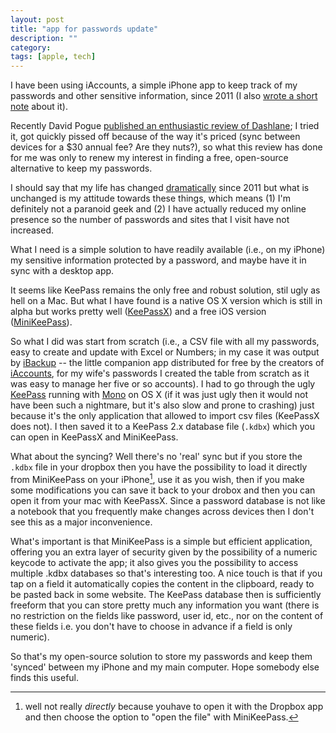 ```yaml
---
layout: post
title: "app for passwords update"
description: ""
category: 
tags: [apple, tech]
---
```




I have been using iAccounts, a simple iPhone app to keep track of my passwords and other sensitive information, since 2011 (I also [wrote a short note](http://aadm.github.io/2011-02-17-an-app-to-store-my-passwords.html) about it).

Recently David Pogue [published an enthusiastic review of Dashlane](http://www.nytimes.com/2013/06/06/technology/personaltech/too-many-passwords-and-no-way-to-remember-them-until-now.html); I tried it, got quickly pissed off because of the way it's priced (sync between devices for a $30 annual fee? Are they nuts?), so what this review has done for me was only to renew my interest in finding a free, open-source alternative to keep my passwords.

I should say that my life has changed [dramatically](http://aadm.github.io/2012-08-04-valentina.html) since 2011 but what is unchanged is my attitude towards these things, which means (1) I'm definitely not a paranoid geek and (2) I have actually reduced my online presence so the number of passwords and sites that I visit have not increased.

What I need is a simple solution to have readily available (i.e., on my iPhone) my sensitive information protected by a password, and maybe have it in sync with a desktop app.

It seems like KeePass remains the only free and robust solution, stil ugly as hell on a Mac. But what I have found is a native OS X version which is still in alpha but works pretty well ([KeePassX](http://www.keepassx.org)) and a free iOS version ([MiniKeePass](http://minikeepass.github.io)).

So what I did was start from scratch (i.e., a CSV file with all my passwords, easy to create and update with Excel or Numbers; in my case it was output by [iBackup](http://www.venticentostudio.it/site/iBackup.htm) -- the little companion app distributed for free by the creators of [iAccounts](http://www.venticentostudio.it/site/iAccounts.htm), for my wife's passwords I created the table from scratch as it was easy to manage her five or so accounts). I had to go through the ugly [KeePass](http://keepass.info) running with [Mono](http://keepass.info/help/v2/setup.html#mono) on OS X (if it was just ugly then  it would not have been such a nightmare, but it's also slow and prone to crashing) just because it's the only application that allowed to import csv files (KeePassX does not). I then saved it to a KeePass 2.x database file (`.kdbx`) which you can open in KeePassX and MiniKeePass.

What about the syncing? Well there's no 'real' sync but if you store the `.kdbx` file in your dropbox then you have the possibility to load it directly from MiniKeePass on your iPhone[^1], use it as you wish, then if you make some modifications you can save it back to your drobox and then you can open it from your mac with KeePassX. Since a password database is not like a notebook that you frequently make changes across devices then I don't see this as a major inconvenience.

What's important is that MiniKeePass is a simple but efficient application, offering you an extra layer of security given by the possibility of a numeric keycode to activate the app; it also gives you the possibility to access multiple .kdbx databases so that's interesting too. A nice touch is that if you tap on a field it automatically copies the content in the clipboard, ready to be pasted back in some website. The KeePass database then is sufficiently freeform that you can store pretty much any information you want (there is no restriction on the fields like password, user id, etc., nor on the content of these fields i.e. you don't have to choose in advance if a field is only numeric).

So that's my open-source solution to store my passwords and keep them 'synced' between my iPhone and my main computer. Hope somebody else finds this useful.

[^1]: well not really _directly_ because youhave to open it with the Dropbox app and then choose the option to "open the file" with MiniKeePass.
